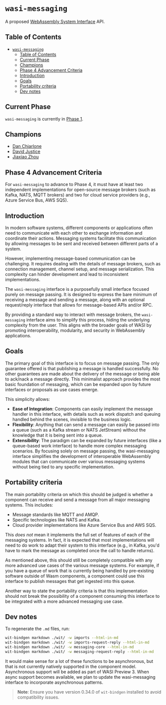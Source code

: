 # `wasi-messaging`

A proposed [WebAssembly System Interface](https://github.com/WebAssembly/WASI) API.

## Table of Contents

- [`wasi-messaging`](#wasi-messaging)
  - [Table of Contents](#table-of-contents)
  - [Current Phase](#current-phase)
  - [Champions](#champions)
  - [Phase 4 Advancement Criteria](#phase-4-advancement-criteria)
  - [Introduction](#introduction)
  - [Goals](#goals)
  - [Portability criteria](#portability-criteria)
  - [Dev notes](#dev-notes)

## Current Phase

`wasi-messaging` is currently in [Phase
1](https://github.com/WebAssembly/WASI/blob/main/Proposals.md#phase-1---feature-proposal-cg).

## Champions

- [Dan Chiarlone](https://github.com/danbugs)
- [David Justice](https://github.com/devigned)
- [Jiaxiao Zhou](https://github.com/Mossaka)

## Phase 4 Advancement Criteria

For `wasi-messaging` to advance to Phase 4, it must have at least two independent implementations 
for open-source message brokers (such as Kafka, NATS, MQTT brokers) and two for cloud service providers 
(e.g., Azure Service Bus, AWS SQS).

## Introduction

In modern software systems, different components or applications often need to communicate with each other 
to exchange information and coordinate their actions. Messaging systems facilitate this communication by
allowing messages to be sent and received between different parts of a system.

However, implementing message-based communication can be challenging. It requires dealing with the details
of message brokers, such as connection management, channel setup, and message serialization. This complexity
can hinder development and lead to inconsistent implementations.

The `wasi-messaging` interface is a purposefully small interface focused purely on message passing. It is
designed to express the bare minimum of receiving a message and sending a message, along with an optional
request/reply interface that allows for message-based APIs and/or RPC.

By providing a standard way to interact with message brokers, the `wasi-messaging` interface aims to simplify
this process, hiding the underlying complexity from the user. This aligns with the broader goals of WASI by
promoting interoperability, modularity, and security in WebAssembly applications.

## Goals

The primary goal of this interface is to focus on message passing. The only guarantee offered is 
that publishing a message is handled successfully. No other guarantees are made about the delivery 
of the message or being able to ack/nack a message directly. This minimalist approach provides the 
most basic foundation of messaging, which can be expanded upon by future interfaces or proposals as 
use cases emerge.

This simplicity allows:
- **Ease of Integration**: Components can easily implement the message handler in this interface, 
with details such as work dispatch and queuing handled behind the scenes, invisible to the business logic.
- **Flexibility**: Anything that can send a message can easily be passed into a queue 
(such as a Kafka stream or NATS JetStream) without the knowledge that it is being sent into a queue.
- **Extensibility**: The paradigm can be expanded by future interfaces (like a queue-based work interface) to handle 
more complex messaging scenarios. By focusing solely on message passing, the wasi-messaging interface simplifies the 
development of interoperable WebAssembly modules that can communicate over various messaging systems without being 
tied to any specific implementation.

## Portability criteria

The main portability criteria on which this should be judged is whether a component can receive and send a message 
from all major messaging systems. This includes:
- Message standards like MQTT and AMQP.
- Specific technologies like NATS and Kafka.
- Cloud provider implementations like Azure Service Bus and AWS SQS.

This _does not_ mean it implements the full set of features of each of the messaging systems. In fact, it is expected 
that most implementations will need to do work to adapt their system to this interface (e.g., in Kafka, you'd have 
to mark the message as completed once the call to handle returns).

As mentioned above, this should still be completely compatible with any more advanced use cases of the various 
message systems. For example, if you have a queue of work that is currently being handled by pre-existing software
outside of Wasm components, a component could use this interface to publish messages that get ingested into this queue.

Another way to state the portability criteria is that this implementation should not break the possibility of a 
component consuming this interface to be integrated with a more advanced messaging use case.

## Dev notes

To regenerate the `.md` files, run: 
```sh
wit-bindgen markdown ./wit/ -w imports --html-in-md
wit-bindgen markdown ./wit/ -w imports-request-reply --html-in-md
wit-bindgen markdown ./wit/ -w messaging-core --html-in-md
wit-bindgen markdown ./wit/ -w messaging-request-reply --html-in-md
```

It would make sense for a lot of these functions to be asynchronous, but that is not currently natively supported in 
the component model. Asynchronous support will be added as part of WASI Preview 3. When async support becomes 
available, we plan to update the wasi-messaging interface to incorporate asynchronous patterns.

> **Note**: Ensure you have version 0.34.0 of `wit-bindgen` installed to avoid compatibility issues.
